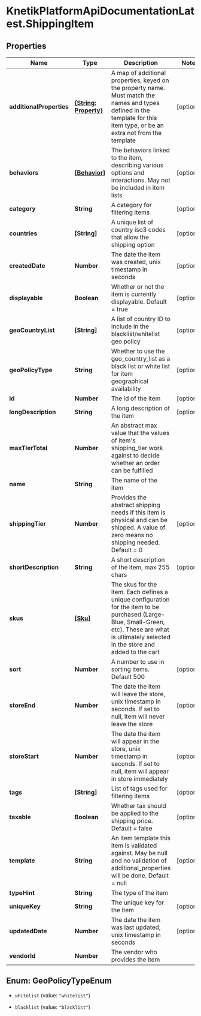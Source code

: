 # KnetikPlatformApiDocumentationLatest.ShippingItem

## Properties
Name | Type | Description | Notes
------------ | ------------- | ------------- | -------------
**additionalProperties** | [**{String: Property}**](Property.md) | A map of additional properties, keyed on the property name.  Must match the names and types defined in the template for this item type, or be an extra not from the template | [optional] 
**behaviors** | [**[Behavior]**](Behavior.md) | The behaviors linked to the item, describing various options and interactions. May not be included in item lists | [optional] 
**category** | **String** | A category for filtering items | [optional] 
**countries** | **[String]** | A unique list of country iso3 codes that allow the shipping option | [optional] 
**createdDate** | **Number** | The date the item was created, unix timestamp in seconds | [optional] 
**displayable** | **Boolean** | Whether or not the item is currently displayable.  Default &#x3D; true | [optional] 
**geoCountryList** | **[String]** | A list of country ID to include in the blacklist/whitelist geo policy | [optional] 
**geoPolicyType** | **String** | Whether to use the geo_country_list as a black list or white list for item geographical availability | [optional] 
**id** | **Number** | The id of the item | [optional] 
**longDescription** | **String** | A long description of the item | [optional] 
**maxTierTotal** | **Number** | An abstract max value that the values of item&#39;s shipping_tier work against to decide whether an order can be fulfilled | 
**name** | **String** | The name of the item | 
**shippingTier** | **Number** | Provides the abstract shipping needs if this item is physical and can be shipped.  A value of zero means no shipping needed.  Default &#x3D; 0 | [optional] 
**shortDescription** | **String** | A short description of the item, max 255 chars | [optional] 
**skus** | [**[Sku]**](Sku.md) | The skus for the item. Each defines a unique configuration for the item to be purchased (Large-Blue, Small-Green, etc). These are what is ultimately selected in the store and added to the cart | 
**sort** | **Number** | A number to use in sorting items.  Default 500 | [optional] 
**storeEnd** | **Number** | The date the item will leave the store, unix timestamp in seconds.  If set to null, item will never leave the store | [optional] 
**storeStart** | **Number** | The date the item will appear in the store, unix timestamp in seconds.  If set to null, item will appear in store immediately | [optional] 
**tags** | **[String]** | List of tags used for filtering items | [optional] 
**taxable** | **Boolean** | Whether tax should be applied to the shipping price.  Default &#x3D; false | [optional] 
**template** | **String** | An item template this item is validated against.  May be null and no validation of additional_properties will be done.  Default &#x3D; null | [optional] 
**typeHint** | **String** | The type of the item | 
**uniqueKey** | **String** | The unique key for the item | [optional] 
**updatedDate** | **Number** | The date the item was last updated, unix timestamp in seconds | [optional] 
**vendorId** | **Number** | The vendor who provides the item | 


<a name="GeoPolicyTypeEnum"></a>
## Enum: GeoPolicyTypeEnum


* `whitelist` (value: `"whitelist"`)

* `blacklist` (value: `"blacklist"`)




